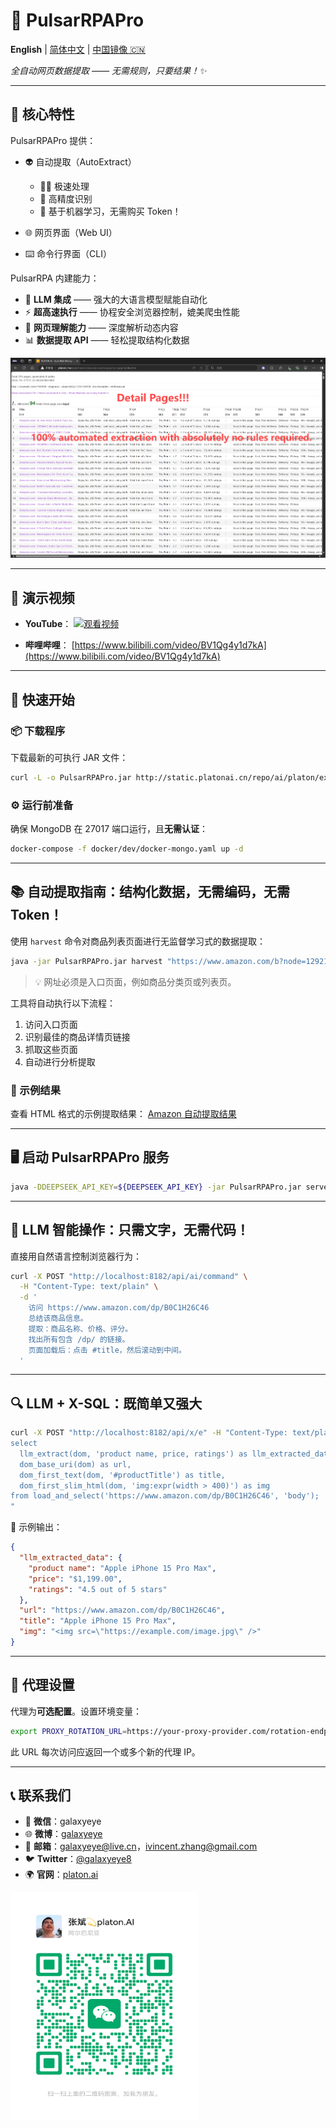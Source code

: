 # 🚀 PulsarRPAPro

**English** | [简体中文](README-CN.md) | [中国镜像 🇨🇳](https://gitee.com/platonai_galaxyeye/exotic)

*全自动网页数据提取 —— 无需规则，只要结果！✨*

---

## 🌟 核心特性

PulsarRPAPro 提供：

* 👽 自动提取（AutoExtract）

    * 🏃‍♂️ 极速处理
    * 🎯 高精度识别
    * 🤖 基于机器学习，无需购买 Token！

* 🌐 网页界面（Web UI）

* ⌨️ 命令行界面（CLI）

PulsarRPA 内建能力：

* 🤖 **LLM 集成** —— 强大的大语言模型赋能自动化
* ⚡ **超高速执行** —— 协程安全浏览器控制，媲美爬虫性能
* 🧠 **网页理解能力** —— 深度解析动态内容
* 📊 **数据提取 API** —— 轻松提取结构化数据

![自动提取结果快照](docs/amazon.png)

---

## 🎥 演示视频

* **YouTube**：
  [![观看视频](https://img.youtube.com/vi/qoXbnL4wdtc/0.jpg)](https://www.youtube.com/watch?v=qoXbnL4wdtc)

* **哔哩哔哩**：
  [https://www.bilibili.com/video/BV1Qg4y1d7kA](https://www.bilibili.com/video/BV1Qg4y1d7kA)

---

## 🚀 快速开始

### 📦 下载程序

下载最新的可执行 JAR 文件：

```bash
curl -L -o PulsarRPAPro.jar http://static.platonai.cn/repo/ai/platon/exotic/PulsarRPAPro.jar
```

### ⚙️ 运行前准备

确保 MongoDB 在 27017 端口运行，且**无需认证**：

```bash
docker-compose -f docker/dev/docker-mongo.yaml up -d
```

---

## 📚 自动提取指南：结构化数据，无需编码，无需 Token！

使用 `harvest` 命令对商品列表页面进行无监督学习式的数据提取：

```bash
java -jar PulsarRPAPro.jar harvest "https://www.amazon.com/b?node=1292115011" -diagnose -refresh
```

> 💡 网址必须是入口页面，例如商品分类页或列表页。

工具将自动执行以下流程：

1. 访问入口页面
2. 识别最佳的商品详情页链接
3. 抓取这些页面
4. 自动进行分析提取

### 📄 示例结果

查看 HTML 格式的示例提取结果：
[Amazon 自动提取结果](docs/amazon-harvest-result.html)

---

## 🖥️ 启动 PulsarRPAPro 服务

```bash
java -DDEEPSEEK_API_KEY=${DEEPSEEK_API_KEY} -jar PulsarRPAPro.jar serve
```

---

## 🧠 LLM 智能操作：只需文字，无需代码！

直接用自然语言控制浏览器行为：

```bash
curl -X POST "http://localhost:8182/api/ai/command" \
  -H "Content-Type: text/plain" \
  -d '
    访问 https://www.amazon.com/dp/B0C1H26C46
    总结该商品信息。
    提取：商品名称、价格、评分。
    找出所有包含 /dp/ 的链接。
    页面加载后：点击 #title，然后滚动到中间。
  '
```

---

## 🔍 LLM + X-SQL：既简单又强大

```bash
curl -X POST "http://localhost:8182/api/x/e" -H "Content-Type: text/plain" -d "
select
  llm_extract(dom, 'product name, price, ratings') as llm_extracted_data,
  dom_base_uri(dom) as url,
  dom_first_text(dom, '#productTitle') as title,
  dom_first_slim_html(dom, 'img:expr(width > 400)') as img
from load_and_select('https://www.amazon.com/dp/B0C1H26C46', 'body');
"
```

🔎 示例输出：

```json
{
  "llm_extracted_data": {
    "product name": "Apple iPhone 15 Pro Max",
    "price": "$1,199.00",
    "ratings": "4.5 out of 5 stars"
  },
  "url": "https://www.amazon.com/dp/B0C1H26C46",
  "title": "Apple iPhone 15 Pro Max",
  "img": "<img src=\"https://example.com/image.jpg\" />"
}
```

---

## 🔧 代理设置

代理为**可选配置**。设置环境变量：

```bash
export PROXY_ROTATION_URL=https://your-proxy-provider.com/rotation-endpoint
```

此 URL 每次访问应返回一个或多个新的代理 IP。

---

## 📞 联系我们

* 💬 **微信**：galaxyeye
* 🌐 **微博**：[galaxyeye](https://weibo.com/galaxyeye)
* 📧 **邮箱**：[galaxyeye@live.cn](mailto:galaxyeye@live.cn)，[ivincent.zhang@gmail.com](mailto:ivincent.zhang@gmail.com)
* 🐦 **Twitter**：[@galaxyeye8](https://twitter.com/galaxyeye8)
* 🌍 **官网**：[platon.ai](https://platon.ai)

<div style="display: flex;">
  <img src="docs/images/wechat-author.png" width="300" height="365" alt="微信二维码" />
</div>
